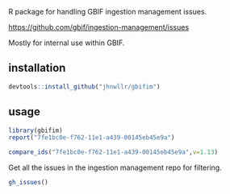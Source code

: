 
R package for handling GBIF ingestion management issues. 

https://github.com/gbif/ingestion-management/issues

Mostly for internal use within GBIF. 

## installation 

```R 
devtools::install_github("jhnwllr/gbifim")
```

## usage 

```R 
library(gbifim)
report("7fe1bc0e-f762-11e1-a439-00145eb45e9a")

compare_ids("7fe1bc0e-f762-11e1-a439-00145eb45e9a",v=1.13)

```

Get all the issues in the ingestion management repo for filtering. 

```R 
gh_issues()
```
